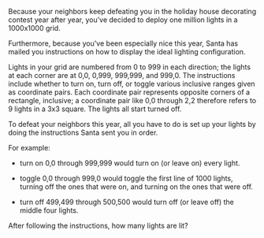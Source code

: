 Because your neighbors keep defeating you in the holiday
house decorating contest year after year, you've decided to
deploy one million lights in a 1000x1000 grid.

Furthermore, because you've been especially nice this year,
Santa has mailed you instructions on how to display the
ideal lighting configuration.

Lights in your grid are numbered from 0 to 999 in each
direction; the lights at each corner are at 0,0, 0,999,
999,999, and 999,0. The instructions include whether to turn
on, turn off, or toggle various inclusive ranges given as
coordinate pairs. Each coordinate pair represents opposite
corners of a rectangle, inclusive; a coordinate pair like
0,0 through 2,2 therefore refers to 9 lights in a 3x3
square. The lights all start turned off.

To defeat your neighbors this year, all you have to do is
set up your lights by doing the instructions Santa sent you
in order.

For example:

* turn on 0,0 through 999,999 would turn on (or leave on)
  every light.

* toggle 0,0 through 999,0 would toggle the first line of
  1000 lights, turning off the ones that were on, and
  turning on the ones that were off.

* turn off 499,499 through 500,500 would turn off (or leave
  off) the middle four lights.

After following the instructions, how many lights are lit?
